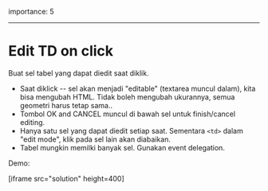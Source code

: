 importance: 5

---

# Edit TD on click

Buat sel tabel yang dapat diedit saat diklik.

- Saat diklick -- sel akan menjadi "editable" (textarea muncul dalam), kita bisa mengubah HTML. Tidak boleh mengubah ukurannya, semua geometri harus tetap sama..
- Tombol OK and CANCEL muncul di bawah sel untuk finish/cancel editing.
- Hanya satu sel yang dapat diedit setiap saat. Sementara `<td>` dalam "edit mode", klik pada sel lain akan diabaikan.
- Tabel mungkin memilki banyak sel. Gunakan event delegation.

Demo:

[iframe src="solution" height=400]
<!--stackedit_data:
eyJoaXN0b3J5IjpbLTIwMDI3OTQ3MDFdfQ==
-->